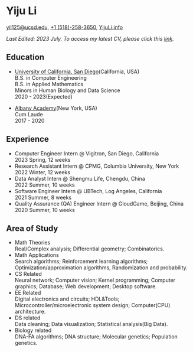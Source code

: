 # Yiju Li

[yil125@ucsd.edu](mailto:yil125@ucsd.edu), [+1 (518)-258-3650](tel:+15182583650), [YijuLi.info](https://yijuli.info)

*Last Edited: 2023 July. To access my latest CV, please click this [link](https://yijuli.info/CV.pdf).* 


## Education
- [University of California, San Diego](https://www.ucsd.edu)(California, USA)     
B.S. in Computer Engineering  
B.S. in Applied Mathematics  
Minors in Human Biology and Data Science  
2020 - 2023(Expected)

- [Albany Academy](https://www.albanyacademies.org)(New York, USA)   
Cum Laude  
2017 - 2020  


## Experience
- Computer Engineer Intern @ Vigitron, San Diego, California  
2023 Spring, 12 weeks  
- Research Assistant Intern @ CPMG, Columbia University, New York  
2022 Winter, 12 weeks  
- Data Analyst Intern @ Shengmu Life, Chengdu, China  
2022 Summer, 10 weeks  
- Software Engineer Intern @ UBTech, Log Angeles, California  
2021 Summer, 8 weeks  
- Quality Assurance (QA) Engineer Intern @ GloudGame, Beijing, China  
2020 Summer, 10 weeks  

## Area of Study
- Math Theories  
Real/Complex analysis; Differential geometry; Combinatorics.
- Math Applications  
Search algorithms; Reinforcement learning algorithms; Optimization/approximation algorithms, Randomization and probability.
- CS Related  
Neural network; Computer vision; Kernel programming; Computer graphics; Database; Web development; Desktop software.
- EE Related  
Digital electronics and circuits; HDL&Tools; Microcontroller/microelectronic system design; Computer(CPU) architecture.
- DS related  
Data cleaning; Data visualization; Statistical analysis(Big Data).
- Biology related  
DNA-FA algorithms; DNA structure; Molecular genetics; Population genetics.

